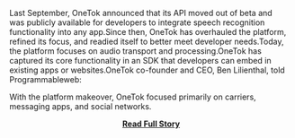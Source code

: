 <p>Last September, OneTok announced that its API moved out of beta and was publicly available for developers to integrate speech recognition functionality into any app.Since then, OneTok has overhauled the platform, refined its focus, and readied itself to better meet developer needs.Today, the platform focuses on audio transport and processing.OneTok has captured its core functionality in an SDK that developers can embed in existing apps or websites.OneTok co-founder and CEO, Ben Lilienthal, told Programmableweb:





With the platform makeover, OneTok focused primarily on carriers, messaging apps, and social networks.</p>
<center><p><a href="http://blog.programmableweb.com/2013/04/23/onetok-refines-sdk-and-focuses-on-carriers-social-networks-and-messaging-apps/" style='padding:25px; font-sze:18px; font-weight: bold;'>Read Full Story</a></p></center>
